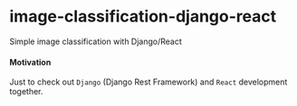 # image-classification-django-react
Simple image classification with Django/React

#### Motivation

Just to check out `Django` (Django Rest Framework) and `React` development together.
